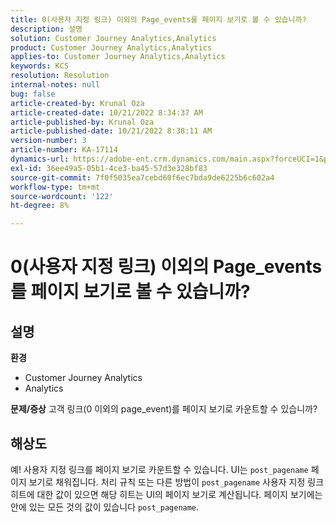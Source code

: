 ```yaml
---
title: 0(사용자 지정 링크) 이외의 Page_events를 페이지 보기로 볼 수 있습니까?
description: 설명
solution: Customer Journey Analytics,Analytics
product: Customer Journey Analytics,Analytics
applies-to: Customer Journey Analytics,Analytics
keywords: KCS
resolution: Resolution
internal-notes: null
bug: false
article-created-by: Krunal Oza
article-created-date: 10/21/2022 8:34:37 AM
article-published-by: Krunal Oza
article-published-date: 10/21/2022 8:38:11 AM
version-number: 3
article-number: KA-17114
dynamics-url: https://adobe-ent.crm.dynamics.com/main.aspx?forceUCI=1&pagetype=entityrecord&etn=knowledgearticle&id=e0d0b62f-1b51-ed11-bba2-0022480867fb
exl-id: 36ee49a5-05b1-4ce3-ba45-57d3e328bf83
source-git-commit: 7f0f5035ea7cebd60f6ec7bda9de6225b6c602a4
workflow-type: tm+mt
source-wordcount: '122'
ht-degree: 8%

---
```


# 0(사용자 지정 링크) 이외의 Page_events를 페이지 보기로 볼 수 있습니까?

## 설명

<b>환경</b>
- Customer Journey Analytics
- Analytics



<b>문제/증상</b>
고객 링크(0 이외의 page_event)를 페이지 보기로 카운트할 수 있습니까?


## 해상도


예! 사용자 지정 링크를 페이지 보기로 카운트할 수 있습니다. UI는 `post_pagename` 페이지 보기로 채워집니다. 처리 규칙 또는 다른 방법이 `post_pagename` 사용자 지정 링크 히트에 대한 값이 있으면 해당 히트는 UI의 페이지 보기로 계산됩니다. 페이지 보기에는 안에 있는 모든 것의 값이 있습니다 `post_pagename`.
